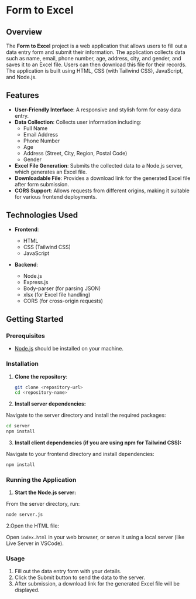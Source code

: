 # Form to Excel

## Overview

The **Form to Excel** project is a web application that allows users to fill out a data entry form and submit their information. The application collects data such as name, email, phone number, age, address, city, and gender, and saves it to an Excel file. Users can then download this file for their records. The application is built using HTML, CSS (with Tailwind CSS), JavaScript, and Node.js.

## Features

- **User-Friendly Interface**: A responsive and stylish form for easy data entry.
- **Data Collection**: Collects user information including:
  - Full Name
  - Email Address
  - Phone Number
  - Age
  - Address (Street, City, Region, Postal Code)
  - Gender
- **Excel File Generation**: Submits the collected data to a Node.js server, which generates an Excel file.
- **Downloadable File**: Provides a download link for the generated Excel file after form submission.
- **CORS Support**: Allows requests from different origins, making it suitable for various frontend deployments.

## Technologies Used

- **Frontend**:
  - HTML
  - CSS (Tailwind CSS)
  - JavaScript

- **Backend**:
  - Node.js
  - Express.js
  - Body-parser (for parsing JSON)
  - xlsx (for Excel file handling)
  - CORS (for cross-origin requests)

## Getting Started

### Prerequisites

- [Node.js](https://nodejs.org/) should be installed on your machine.

### Installation

1. **Clone the repository**:

   ```bash
   git clone <repository-url>
   cd <repository-name>
   ```
2. **Install server dependencies:**

  Navigate to the server directory and install the required packages:

  ```bash
  cd server
  npm install
  ```
3. **Install client dependencies (if you are using npm for Tailwind CSS):**

  Navigate to your frontend directory and install dependencies:

  ```bash
  npm install
  ```

### Running the Application
  1. **Start the Node.js server:**

  From the server directory, run:

  ```bash
  node server.js
  ```

  2.Open the HTML file:

  Open `index.html` in your web browser, or serve it using a local server (like Live Server in VSCode).



### Usage

  1. Fill out the data entry form with your details.
  2. Click the Submit button to send the data to the server.
  3. After submission, a download link for the generated Excel file will be displayed.
